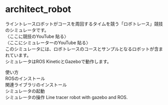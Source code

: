 
# architect_robot
ライントレースロボットがコースを周回するタイムを競う「ロボトレース」競技のシミュレータです。    
〈ここに競技のYouTube 貼る〉    
〈ここにシミュレーターのYouTube 貼る〉    
このシミュレータには、ロボトレースのコースとサンプルとなるロボットが含まれています。    
シミュレータはROS KineticとGazeboで動作します。    

使い方    
ROSのインストール    
関連ライブラリのインストール    
シミュレータの起動    
シミュレータの操作
Line tracer robot with gazebo and ROS.

